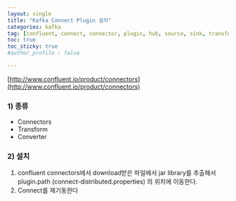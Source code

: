 ```yaml
---
layout: single
title: "Kafka Connect Plugin 설치"
categories: kafka
tag: [confluent, connect, connector, plugin, hub, source, sink, transform, converter]
toc: true
toc_sticky: true
#author_profile : false

---
```




[http://www.confluent.io/product/connectors](http://www.confluent.io/product/connectors)



### 1) 종류

* Connectors
* Transform
* Converter



### 2) 설치

1. confluent connectors에서 download받은 파일에서 jar library를 추출해서 plugin.path (connect-distributed.properties) 의 위치에 이동한다.
2. Connect를 재기동한다